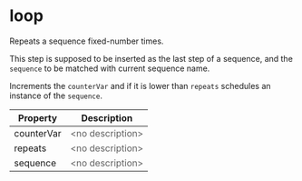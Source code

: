 # loop

Repeats a sequence fixed-number times. <p> This step is supposed to be inserted as the last step of a sequence, and the <code>sequence</code> to be matched with current sequence name. <p> Increments the <code>counterVar</code> and if it is lower than <code>repeats</code> schedules an instance of the <code>sequence</code>. 

| Property | Description |
| ------- | -------- |
| counterVar | <font color="#606060">&lt;no description&gt;</font> |
| repeats | <font color="#606060">&lt;no description&gt;</font> |
| sequence | <font color="#606060">&lt;no description&gt;</font> |

